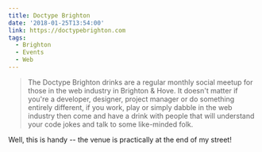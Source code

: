 ```yaml
---
title: Doctype Brighton
date: '2018-01-25T13:54:00'
link: https://doctypebrighton.com
tags:
  - Brighton
  - Events
  - Web
---
```

> The Doctype Brighton drinks are a regular monthly social meetup for those in the web industry in Brighton & Hove. It doesn't matter if you're a developer, designer, project manager or do something entirely different, if you work, play or simply dabble in the web industry then come and have a drink with people that will understand your code jokes and talk to some like-minded folk.

Well, this is handy -- the venue is practically at the end of my street!
